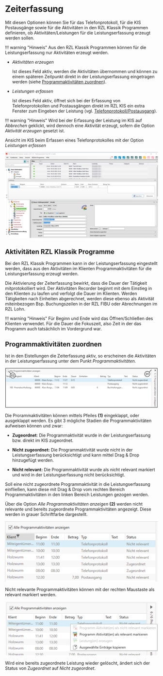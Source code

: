 # Zeiterfassung

Mit diesen Optionen können Sie für das Telefonprotokoll, für die KIS
Postausgänge sowie für die Aktivitäten in den RZL Klassik Programmen
definieren, ob Aktivitäten/Leistungen für die Leistungserfassung erzeugt
werden sollen.

!!! warning "Hinweis"
    Aus den RZL Klassik Programmen können für die Leistungserfassung nur
    Aktivitäten erzeugt werden.

-   *Aktivitäten erzeugen*

    Ist dieses Feld aktiv, werden die Aktivitäten übernommen und können
    zu einem späteren Zeitpunkt direkt in der Leistungserfassung
    eingetragen werden (siehe [Programmaktivitäten zuordnen](/LENext/Einstellungen/Zeiterfassung/#programmaktivitaten-zuordnen)).

-   *Leistungen erfassen*

    Ist dieses Feld aktiv, öffnet sich bei der Erfassung von
    Telefonprotokollen und Postausgängen direkt im RZL KIS ein extra
    Fenster zum Eingeben der Leistung (vgl. [Telefonprotokoll/Postausgang](/LENext/Leistungserfassung/Eingabe%20einer%20Leistungszeile%20außerhalb%20der%20LE/#mittels-telefonprotokollpostausgang)).

!!! warning "Hinweis"
    Wird bei der Erfassung der Leistung im KIS auf *Abbrechen* geklickt,
    wird dennoch eine Aktivität erzeugt, sofern die Option *Aktivität
    erzeugen* gesetzt ist.

Ansicht im KIS beim Erfassen eines Telefonprotokolles mit der
Option *Leistungen erfassen*

![](<img/image75.png>)

## Aktivitäten RZL Klassik Programme

Bei den RZL Klassik Programmen kann in der Leistungserfassung
eingestellt werden, dass aus den Aktivitäten im Klienten
Programmaktivitäten für die Leistungserfassung erzeugt werden.

Die Aktivierung der Zeiterfassung bewirkt, dass die Dauer der Tätigkeit
mitprotokolliert wird. Der Aktivitäten Recorder beginnt mit dem Einstieg
in den Klienten zu laufen und verfolgt die Dauer im Klienten. Werden
Tätigkeiten nach Einheiten abgerechnet, werden diese ebenso als
Aktivität miteinbezogen Bsp. Buchungszeilen in der RZL FIBU oder
Abrechnungen im RZL Lohn.

!!! warning "Hinweis"
    Für Beginn und Ende wird das Öffnen/Schließen des Klienten verwendet.
    Für die Dauer die Fokuszeit, also Zeit in der das Programm auch
    tatsächlich im Vordergrund war.

## Programmaktivitäten zuordnen

Ist in den Eistellungen die Zeiterfassung aktiv, so erscheinen die
Aktivitäten in der Leistungserfassung unter dem Punkt
*Programmaktivitäten.*


![](<img/image76.png>)

Die Prorammaktivitäten können mittels Pfeiles **(1)** eingeklappt, oder
ausgeklappt werden. Es gibt 3 mögliche Stadien die Programmaktivitäten
aufweisen können und zwar:

-   **Zugeordnet**: Die Programmaktivität wurde in der
    Leistungserfassung bzw. direkt im KIS zugeordnet.

-   **Nicht zugeordnet:** Die Programmaktivität wurde nicht in der
    Leistungserfassung berücksichtigt und kann mittel Drag & Drop
    hinzugefügt werden.

-   **Nicht relevant:** Die Programmaktivität wurde als nicht relevant
    markiert und wird in der Leistungserfassung nicht berücksichtigt.

Soll eine nicht zugeordnete Programmaktivität in die Leistungserfassung
einfließen, kann diese mit Drag & Drop vom rechten Bereich
Programmaktivitäten in den linken Bereich Leistungen gezogen werden.

Über die Option *Alle Programmaktivitäten anzeigen* **(2)** werden nicht
relevante und bereits zugeordnete Programmaktivitäten angezeigt. Diese
werden in grauer Schriftfarbe dargestellt.


![](<img/image77.png>)

Nicht relevante Programmaktivitäten können mit der rechten Maustaste als
relevant markiert werden.


![](<img/image78.png>)

Wird eine bereits zugeordnete Leistung wieder gelöscht, ändert sich der
Status von Z*ugeordnet* auf *Nicht zugeordnet*.
